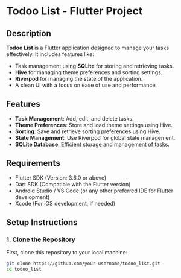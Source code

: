 # Todoo List - Flutter Project

## Description
**Todoo List** is a Flutter application designed to manage your tasks effectively. It includes features like:
- Task management using **SQLite** for storing and retrieving tasks.
- **Hive** for managing theme preferences and sorting settings.
- **Riverpod** for managing the state of the application.
- A clean UI with a focus on ease of use and performance.

## Features
- **Task Management**: Add, edit, and delete tasks.
- **Theme Preferences**: Store and load theme settings using Hive.
- **Sorting**: Save and retrieve sorting preferences using Hive.
- **State Management**: Use Riverpod for global state management.
- **SQLite Database**: Efficient storage and management of tasks.

## Requirements

- Flutter SDK (Version: 3.6.0 or above)
- Dart SDK (Compatible with the Flutter version)
- Android Studio / VS Code (or any other preferred IDE for Flutter development)
- Xcode (For iOS development, if needed)

## Setup Instructions

### 1. Clone the Repository

First, clone this repository to your local machine:

```bash
git clone https://github.com/your-username/todoo_list.git
cd todoo_list
